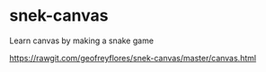 # snek-canvas
Learn canvas by making a snake game

https://rawgit.com/geofreyflores/snek-canvas/master/canvas.html

